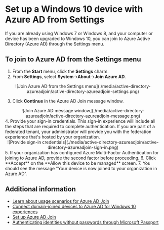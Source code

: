 <properties
	pageTitle="Set up a Windows 10 device with Azure AD from Settings| Microsoft Azure"
	description="Explains how users can join to Azure AD through the Settings menu."
	services="active-directory"
	documentationCenter=""
	authors="femila"
	manager="stevenpo"
	editor=""
	tags="azure-classic-portal"/>

<tags
	ms.service="active-directory"
	ms.workload="identity"
	ms.tgt_pltfrm="na"
	ms.devlang="na"
	ms.topic="article"
	ms.date="02/26/2016"
	ms.author="femila"/>

# Set up a Windows 10 device with Azure AD from Settings
If you are already using Windows 7 or Windows 8, and your computer or device has been upgraded to Windows 10, you can join to Azure Active Directory (Azure AD) through the Settings menu.

## To join to Azure AD from the Settings menu


1. From the **Start** menu, click the **Settings** charm.
2. From **Settings**, select 	**System**->**About**->**Join Azure AD**.
<center>
![Join Azure AD from the Settings menu](./media/active-directory-azureadjoin/active-directory-azureadjoin-settings.png) </center>

3. Click **Continue** in the Azure AD Join message window.
<center>
![Join Azure AD message window](./media/active-directory-azureadjoin/active-directory-azureadjoin-message.png) </center>
4. Provide your sign-in credentials. This sign-in experience will include all the steps that are required to complete authentication. If you are part of a federated tenant, your administrator will provide you with the federation experience that's hosted by your organization.
<center>
![Provide sign-in credentials](./media/active-directory-azureadjoin/active-directory-azureadjoin-sign-in.png) </center>
5. If your organization has configured Azure Multi-Factor Authentication for joining to Azure AD, provide the second factor before proceeding.
6. Click **Accept** on the **Allow this device to be managed** screen.
7. You should see the message "Your device is now joined to your organization in Azure AD".


## Additional information
* [Learn about usage scenarios for Azure AD Join](active-directory-azureadjoin-deployment-aadjoindirect.md)
* [Connect domain-joined devices to Azure AD for Windows 10 experiences](active-directory-azureadjoin-devices-group-policy.md)
* [Set up Azure AD Join](active-directory-azureadjoin-setup.md)
* [Authenticating identities without passwords through Microsoft Passport](active-directory-azureadjoin-passport.md)

